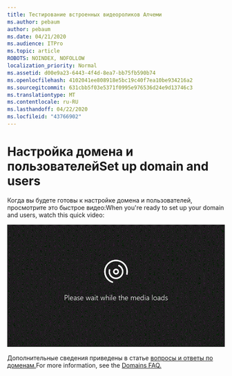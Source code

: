```yaml
---
title: Тестирование встроенных видеороликов Алчеми
ms.author: pebaum
author: pebaum
ms.date: 04/21/2020
ms.audience: ITPro
ms.topic: article
ROBOTS: NOINDEX, NOFOLLOW
localization_priority: Normal
ms.assetid: d00e9a23-6443-4f4d-8ea7-bb75fb590b74
ms.openlocfilehash: 4102041ee808918e5bc19c40f7ea10be934216a2
ms.sourcegitcommit: 631cbb5f03e5371f0995e976536d24e9d13746c3
ms.translationtype: MT
ms.contentlocale: ru-RU
ms.lasthandoff: 04/22/2020
ms.locfileid: "43766902"
---
```

# <a name="set-up-domain-and-users"></a><span data-ttu-id="b9a44-102">Настройка домена и пользователей</span><span class="sxs-lookup"><span data-stu-id="b9a44-102">Set up domain and users</span></span>

<span data-ttu-id="b9a44-103">Когда вы будете готовы к настройке домена и пользователей, просмотрите это быстрое видео:</span><span class="sxs-lookup"><span data-stu-id="b9a44-103">When you're ready to set up your domain and users, watch this quick video:</span></span>
  
![Ваш браузер не поддерживает воспроизведение видео.](media/MSN_Video_Widget.gif)
  
<span data-ttu-id="b9a44-106">Дополнительные сведения приведены в статье [вопросы и ответы по доменам.](https://docs.microsoft.com/office365/admin/setup/domains-faq)</span><span class="sxs-lookup"><span data-stu-id="b9a44-106">For more information, see the [Domains FAQ.](https://docs.microsoft.com/office365/admin/setup/domains-faq)</span></span>